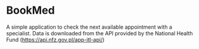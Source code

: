 # BookMed
A simple application to check the next available appointment with a specialist. Data is downloaded from the API provided by the National Health Fund (https://api.nfz.gov.pl/app-itl-api/)

